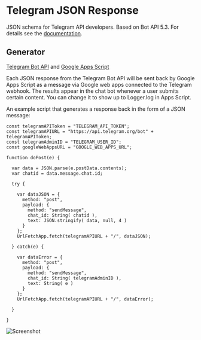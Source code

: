 # Telegram JSON Response

JSON schema for Telegram API developers. Based on Bot API 5.3. For details see the [documentation](https://core.telegram.org/bots/api).

## Generator

[Telegram Bot API](https://core.telegram.org/bots/api) and [Google Apps Script](https://developers.google.com/apps-script)

Each JSON response from the Telegram Bot API will be sent back by Google Apps Script as a message via Google web apps connected to the Telegram webhook. The results appear in the chat bot whenever a user submits certain content. You can change it to show up to Logger.log in Apps Script.

An example script that generates a response back in the form of a JSON message:

```
const telegramAPIToken = "TELEGRAM_API_TOKEN";
const telegramAPIURL = "https://api.telegram.org/bot" + telegramAPIToken;
const telegramAdminID = "TELEGRAM_USER_ID";
const googleWebAppsURL = "GOOGLE_WEB_APPS_URL";

function doPost(e) {
  
  var data = JSON.parse(e.postData.contents);
  var chatid = data.message.chat.id;
  
  try {
    
    var dataJSON = {
      method: "post",
      payload: {
        method: "sendMessage",
        chat_id: String( chatid ),
        text: JSON.stringify( data, null, 4 )
      }
    };
    UrlFetchApp.fetch(telegramAPIURL + "/", dataJSON);
      
  } catch(e) {
    
    var dataError = {
      method: "post",
      payload: {
        method: "sendMessage",
        chat_id: String( telegramAdminID ),
        text: String( e )
      }
    };
    UrlFetchApp.fetch(telegramAPIURL + "/", dataError);
    
  }
  
}

```

![Screenshot](https://blogger.googleusercontent.com/img/a/AVvXsEiC-kbpUbn77o41hH2ZPkOCGX5K6CVVpyWOnVNoF-ZXEfxWqczInNuxZmGWu9Itq0ZwGjTl-0j9bsxwOtxMPoy7TluRcVfqx-V6_omi87HbiHCF7RxiWoxx8ov4rFX3w_vde2qSyPitllZjNPboOiBS5QNOOOZ4JMsUZLY5wYBmnPH2j9ayYv89qQ3GiQ=s0)
